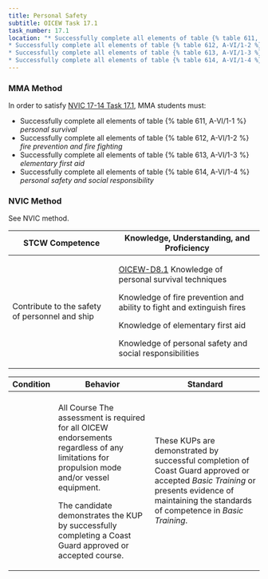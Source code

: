 ```yaml
---
title: Personal Safety
subtitle: OICEW Task 17.1 
task_number: 17.1
location: "* Successfully complete all elements of table {% table 611, A-VI/1-1 %} *personal survival*
* Successfully complete all elements of table {% table 612, A-VI/1-2 %} *fire prevention and fire fighting*
* Successfully complete all elements of table {% table 613, A-VI/1-3 %} *elementary first aid*
* Successfully complete all elements of table {% table 614, A-VI/1-4 %} *personal safety and social responsibility*" 
---
```



### MMA Method

In order to satisfy  [NVIC 17-14  Task  17.1]({{site.baseurl}}/assets/images/nvic-17-14.pdf), MMA students must:

* Successfully complete all elements of table {% table 611, A-VI/1-1 %} *personal survival*
* Successfully complete all elements of table {% table 612, A-VI/1-2 %} *fire prevention and fire fighting*
* Successfully complete all elements of table {% table 613, A-VI/1-3 %} *elementary first aid*
* Successfully complete all elements of table {% table 614, A-VI/1-4 %} *personal safety and social responsibility*


### NVIC Method

<a onclick="togglevisibility('nvic_methods')" >See NVIC method.</a>

<div id='nvic_methods' class='hide'>

<table>
<thead>
<tr>
<th class='forty'> STCW Competence </th>
<th class='sixty'> Knowledge, Understanding, and Proficiency </th>
</tr>
</thead>




<tbody>
<tr><td markdown='1'>

Contribute to the safety of personnel and ship

</td><td markdown='1'>

[OICEW-D8.1](../../tables/31.html#OICEW-D8.1) Knowledge of personal survival techniques 

Knowledge of fire prevention and ability to fight and extinguish fires 

Knowledge of elementary first aid 

Knowledge of personal safety and social responsibilities

</td></tr>


</tbody>
</table>


<table>
<thead>
<tr><th class='twenty'>  Condition </th><th class='twenty'> Behavior </th><th  class='sixty'>Standard </th></tr>
</thead>
<tbody >



<tr><td markdown='1'>


</td><td markdown='1'>


<br>

<div class="tooltip">All Course
<span class="tooltiptext">
The assessment is required for all OICEW endorsements regardless of any limitations for propulsion mode and/or vessel equipment.

The candidate demonstrates the KUP by successfully completing a Coast Guard approved or accepted course.
</span>
</div>


</td><td markdown='1'>

These KUPs are demonstrated by successful completion of Coast Guard approved or accepted *Basic Training* or presents evidence of maintaining the standards of competence in *Basic Training*.

</td></tr>
</tbody>
</table>
</div>
